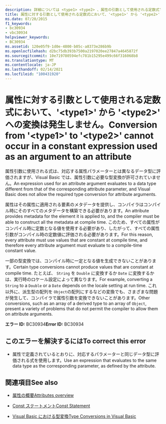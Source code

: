 ```yaml
---
description: 詳細については <type1> <type2> 、属性の引数として使用される定数式で ' ' から ' ' への変換を行うことはできません。
title: 属性に対する引数として使用される定数式において、'<type1>' から '<type2>' への変換は発生しません。
ms.date: 07/20/2015
f1_keywords:
- bc30934
- vbc30934
helpviewer_keywords:
- BC30934
ms.assetid: 120e05f9-1d0e-4800-b05c-a8373e286b9b
ms.openlocfilehash: d2bc75db393b7500a2197020ee27847a4645872f
ms.sourcegitcommit: 10e719780594efc781b15295e499c66f316068b8
ms.translationtype: MT
ms.contentlocale: ja-JP
ms.lasthandoff: 02/14/2021
ms.locfileid: "100431920"
---
```

# <a name="conversion-from-type1-to-type2-cannot-occur-in-a-constant-expression-used-as-an-argument-to-an-attribute"></a><span data-ttu-id="3536d-103">属性に対する引数として使用される定数式において、'\<type1>' から '\<type2>' への変換は発生しません。</span><span class="sxs-lookup"><span data-stu-id="3536d-103">Conversion from '\<type1>' to '\<type2>' cannot occur in a constant expression used as an argument to an attribute</span></span>

<span data-ttu-id="3536d-104">属性引数に使用される式は、対応する属性パラメーターとは異なるデータ型に評価されますが、Visual Basic では、属性引数に必要な型変換が許可されていません。</span><span class="sxs-lookup"><span data-stu-id="3536d-104">An expression used for an attribute argument evaluates to a data type different from that of the corresponding attribute parameter, and Visual Basic does not allow the required type conversion for attribute arguments.</span></span>  
  
 <span data-ttu-id="3536d-105">属性はその属性に適用される要素のメタデータを提供し、コンパイラはコンパイル時にそのすべてのメタデータを構築できる必要があります。</span><span class="sxs-lookup"><span data-stu-id="3536d-105">An attribute provides metadata for the element it is applied to, and the compiler must be able to construct all the metadata at compile time.</span></span> <span data-ttu-id="3536d-106">このため、すべての属性がコンパイル時に定数となる値を使用する必要があり、したがって、すべての属性引数がコンパイル時の定数値に評価される必要があります。</span><span class="sxs-lookup"><span data-stu-id="3536d-106">For this reason, every attribute must use values that are constant at compile time, and therefore every attribute argument must evaluate to a compile-time constant value.</span></span>  
  
 <span data-ttu-id="3536d-107">一部の型変換では、コンパイル時に一定となる値を生成できないことがあります。</span><span class="sxs-lookup"><span data-stu-id="3536d-107">Certain type conversions cannot produce values that are constant at compile time.</span></span> <span data-ttu-id="3536d-108">たとえば、 `String` を `Double` に変換するか `Date` に変換するかは、実行時のロケール設定によって異なります。</span><span class="sxs-lookup"><span data-stu-id="3536d-108">For example, converting a `String` to a `Double` or a `Date` depends on the locale setting at run time.</span></span> <span data-ttu-id="3536d-109">これ以外に、派生型の配列を `Object`の配列にするなどの変換でも、さまざまな問題が発生して、コンパイラで属性引数を変換できないことがあります。</span><span class="sxs-lookup"><span data-stu-id="3536d-109">Other conversions, such as an array of a derived type to an array of `Object`, present a variety of problems that do not permit the compiler to allow them on attribute arguments.</span></span>  
  
 <span data-ttu-id="3536d-110">**エラー ID:** BC30934</span><span class="sxs-lookup"><span data-stu-id="3536d-110">**Error ID:** BC30934</span></span>  
  
## <a name="to-correct-this-error"></a><span data-ttu-id="3536d-111">このエラーを解決するには</span><span class="sxs-lookup"><span data-stu-id="3536d-111">To correct this error</span></span>  
  
- <span data-ttu-id="3536d-112">属性で定義されているとおりに、対応するパラメーターと同じデータ型に評価される式を使用します。</span><span class="sxs-lookup"><span data-stu-id="3536d-112">Use an expression that evaluates to the same data type as the corresponding parameter, as defined by the attribute.</span></span>  
  
## <a name="see-also"></a><span data-ttu-id="3536d-113">関連項目</span><span class="sxs-lookup"><span data-stu-id="3536d-113">See also</span></span>

- [<span data-ttu-id="3536d-114">属性の概要</span><span class="sxs-lookup"><span data-stu-id="3536d-114">Attributes overview</span></span>](../programming-guide/concepts/attributes/index.md)

- [<span data-ttu-id="3536d-115">Const ステートメント</span><span class="sxs-lookup"><span data-stu-id="3536d-115">Const Statement</span></span>](../language-reference/statements/const-statement.md)
- [<span data-ttu-id="3536d-116">Visual Basic における型変換</span><span class="sxs-lookup"><span data-stu-id="3536d-116">Type Conversions in Visual Basic</span></span>](../programming-guide/language-features/data-types/type-conversions.md)
